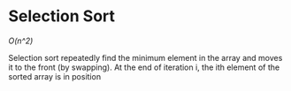 # Selection Sort

*O(n^2)*

Selection sort repeatedly find the minimum element in the array and moves it to the front (by swapping). At the end of iteration i, the ith element of the sorted array is in position
